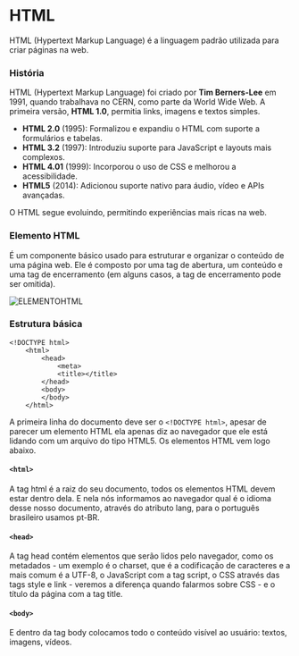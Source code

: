 # HTML
HTML (Hypertext Markup Language) é a linguagem padrão utilizada para criar páginas na web.

### História
HTML (Hypertext Markup Language) foi criado por **Tim Berners-Lee** em 1991, quando trabalhava no CERN, como parte da World Wide Web. A primeira versão, **HTML 1.0**, permitia links, imagens e textos simples.

- **HTML 2.0** (1995): Formalizou e expandiu o HTML com suporte a formulários e tabelas.
- **HTML 3.2** (1997): Introduziu suporte para JavaScript e layouts mais complexos.
- **HTML 4.01** (1999): Incorporou o uso de CSS e melhorou a acessibilidade.
- **HTML5** (2014): Adicionou suporte nativo para áudio, vídeo e APIs avançadas.

O HTML segue evoluindo, permitindo experiências mais ricas na web.

### Elemento HTML
É um componente básico usado para estruturar e organizar o conteúdo de uma página web. Ele é composto por uma tag de abertura, um conteúdo e uma tag de encerramento (em alguns casos, a tag de encerramento pode ser omitida).

![ELEMENTOHTML](https://developer.mozilla.org/pt-BR/docs/Glossary/HTML/mdn_anatomia_de_um_elemento_html.png)

### Estrutura básica

```
<!DOCTYPE html> 
    <html>
        <head>
            <meta>
            <title></title>
        </head>
        <body>
        </body>
    </html>
```

A primeira linha do documento deve ser o `<!DOCTYPE html>`, apesar de parecer um elemento HTML ela apenas diz ao navegador que ele está lidando com um arquivo do tipo HTML5. Os elementos HTML vem logo abaixo.

#### `<html>`

A tag html é a raiz do seu documento, todos os elementos HTML devem estar dentro dela. E nela nós informamos ao navegador qual é o idioma desse nosso documento, através do atributo lang, para o português brasileiro usamos pt-BR.

#### `<head>`

A tag head contém elementos que serão lidos pelo navegador, como os metadados - um exemplo é o charset, que é a codificação de caracteres e a mais comum é a UTF-8, o JavaScript com a tag script, o CSS através das tags style e link - veremos a diferença quando falarmos sobre CSS - e o título da página com a tag title.

#### `<body>`

E dentro da tag body colocamos todo o conteúdo visível ao usuário: textos, imagens, vídeos.
